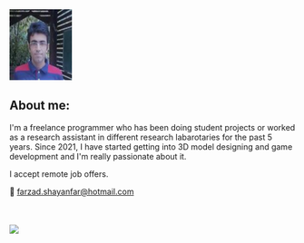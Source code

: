 <img src="./github_readme_files/farzad_shayanfar_github_profile_photo.jpg" width="110" height="125"/>

## About me:

I'm a freelance programmer who has been doing student projects or worked as a research assistant in different research labarotaries for the past 5 years. Since 2021, I have started getting into 3D model designing and game development and I'm really passionate about it.

I accept remote job offers.

📧 farzad.shayanfar@hotmail.com

</br>
</br>
<img align="center" src="https://github-readme-stats.vercel.app/api/top-langs/?username=farzadshayanfar&layout=compact&card_width=250&langs_count=6&theme=radical">
